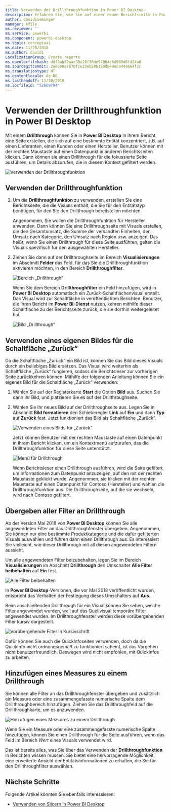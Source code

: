 ```yaml
---
title: Verwenden der Drillthroughfunktion in Power BI Desktop
description: Erfahren Sie, wie Sie auf einer neuen Berichtsseite in Power BI Desktop Drilldowns in Daten ausführen.
author: davidiseminger
manager: kfile
ms.reviewer: ''
ms.service: powerbi
ms.component: powerbi-desktop
ms.topic: conceptual
ms.date: 11/28/2018
ms.author: davidi
LocalizationGroup: Create reports
ms.openlocfilehash: ddf0ab52aae38a28f30de94904c6d966d0fd24a8
ms.sourcegitcommit: 2ae660a7b70fce23eb58b159d049eca44a664f2c
ms.translationtype: HT
ms.contentlocale: de-DE
ms.lasthandoff: 11/30/2018
ms.locfileid: "52669794"
---
```

# <a name="use-drillthrough-in-power-bi-desktop"></a>Verwenden der Drillthroughfunktion in Power BI Desktop
Mit einem **Drillthrough** können Sie in **Power BI Desktop** in Ihrem Bericht eine Seite erstellen, die sich auf eine bestimmte Entität konzentriert, z.B. auf einen Lieferanten, einen Kunden oder einen Hersteller. Benutzer können mit der rechten Maustaste auf einen Datenpunkt in anderen Berichtsseiten klicken. Dann können sie einen Drillthrough für die fokussierte Seite ausführen, um Details abzurufen, die in diesem Kontext gefiltert werden.

![Verwenden der Drillthroughfunktion](media/desktop-drillthrough/drillthrough_01.png)

## <a name="using-drillthrough"></a>Verwenden der Drillthroughfunktion
1. Um die **Drillthroughfunktion** zu verwenden, erstellen Sie eine Berichtsseite, die die Visuals enthält, die Sie für den Entitätstyp benötigen, für den Sie den Drillthrough bereitstellen möchten. 

    Angenommen, Sie wollen die Drillthroughfunktion für Hersteller anwenden. Dann können Sie eine Drillthroughseite mit Visuals erstellen, die den Gesamtumsatz, die Summe der versandten Einheiten, den Umsatz nach Kategorie, den Umsatz nach Region usw. anzeigen. Das heißt, wenn Sie einen Drillthrough für diese Seite ausführen, gelten die Visuals spezifisch für den ausgewählten Hersteller.

2. Ziehen Sie dann auf der Drillthroughseite im Bereich **Visualisierungen** im Abschnitt **Felder** das Feld, für das Sie die Drillthroughfunktion aktivieren möchten, in den Bereich **Drillthroughfilter**.

    ![Bereich „Drillthrough“](media/desktop-drillthrough/drillthrough_02.png)

    Wenn Sie dem Bereich **Drillthroughfilter** ein Feld hinzufügen, wird in **Power BI Desktop** automatisch ein *Zurück*-Schaltflächenvisual erstellt. Das Visual wird zur Schaltfläche in veröffentlichten Berichten. Benutzer, die Ihren Bericht im **Power BI-Dienst** nutzen, kehren mithilfe dieser Schaltfläche zu der Berichtsseite zurück, die sie dorthin weitergeleitet hat.

    ![Bild „Drillthrough“](media/desktop-drillthrough/drillthrough_03.png)

## <a name="use-your-own-image-for-a-back-button"></a>Verwenden eines eigenen Bildes für die Schaltfläche „Zurück“    
 Da die Schaltfläche „Zurück“ ein Bild ist, können Sie das Bild dieses Visuals durch ein beliebiges Bild ersetzen. Das Visual wird weiterhin als Schaltfläche „Zurück“ fungieren, sodass die Berichtsleser zur vorherigen Seite zurückkehren können. Mithilfe der folgenden Anleitung können Sie ein eigenes Bild für die Schaltfläche „Zurück“ verwenden:

1. Wählen Sie auf der Registerkarte **Start** die Option **Bild** aus. Suchen Sie dann Ihr Bild, und platzieren Sie es auf der Drillthroughseite.

2. Wählen Sie Ihr neues Bild auf der Drillthroughseite aus. Legen Sie in Abschnitt **Bild formatieren** den Schieberegler **Link** auf **Ein** und dann **Typ** auf **Zurück** fest. Jetzt funktioniert das Bild als Schaltfläche „Zurück“.

    ![Verwenden eines Bilds für „Zurück“](media/desktop-drillthrough/drillthrough_05.png)

    
     Jetzt können Benutzer mit der rechten Maustaste auf einen Datenpunkt in Ihrem Bericht klicken, um ein Kontextmenü aufzurufen, das die Drillthroughfunktion für diese Seite unterstützt. 

    ![Menü für Drillthrough](media/desktop-drillthrough/drillthrough_04.png)

    Wenn Berichtsleser einen Drillthrough ausführen, wird die Seite gefiltert, um Informationen zum Datenpunkt anzuzeigen, auf den mit der rechten Maustaste geklickt wurde. Angenommen, sie klicken mit der rechten Maustaste auf einen Datenpunkt für Contoso (Hersteller) und wählen die Drillthroughfunktion aus. Die Drillthroughseite, auf die sie wechseln, wird nach Contoso gefiltert.

## <a name="pass-all-filters-in-drillthrough"></a>Übergeben aller Filter an Drillthrough

Ab der Version Mai 2018 von **Power BI Desktop** können Sie alle angewendeten Filter an das Drillthroughfenster übergeben. Angenommen, Sie können nur eine bestimmte Produktkategorie und die dafür gefilterten Visuals auswählen und führen dann einen Drillthrough aus. Es interessiert Sie vielleicht, wie dieser Drillthrough mit all diesen angewendeten Filtern aussieht.

Um alle angewendeten Filter beizubehalten, legen Sie im Bereich **Visualisierungen** im Abschnitt **Drillthrough** den Umschalter **Alle Filter beibehalten** auf **Ein** fest. 

![Alle Filter beibehalten](media/desktop-drillthrough/drillthrough_06.png)

In **Power BI Desktop**-Versionen, die vor Mai 2018 veröffentlicht wurden, entspricht das Verhalten der Festlegung dieses Umschalters auf **Aus**.

Beim anschließenden Drillthrough für ein Visual können Sie sehen, welche Filter angewendet wurden, weil auf das Quellvisual temporäre Filter angewendet wurden. Im Drillthroughfenster werden diese vorübergehenden Filter kursiv dargestellt. 

![Vorübergehende Filter in Kursivschrift](media/desktop-drillthrough/drillthrough_07.png)

Dafür können Sie auch die QuickInfoseiten verwenden, doch da die QuickInfo nicht ordnungsgemäß zu funktioniert scheint, ist das Vorgehen nicht benutzerfreundlich. Deswegen wird nicht empfohlen, mit QuickInfos zu arbeiten.

## <a name="add-a-measure-to-drillthrough"></a>Hinzufügen eines Measures zu einem Drillthrough

Sie können alle Filter an das Drillthroughfenster übergeben und zusätzlich ein Measure oder eine zusammengefasste numerische Spalte dem Drillthroughbereich hinzufügen. Ziehen Sie das Drillthroughfeld auf die Drillthroughkarte, um es anzuwenden. 

![Hinzufügen eines Measures zu einem Drillthrough](media/desktop-drillthrough/drillthrough_08.png)

Wenn Sie ein Measure oder eine zusammengefasste numerische Spalte hinzufügen, können Sie einen Drillthrough für die Seite ausführen, wenn das Feld im Bereich *Wert* eines Visuals verwendet wird.

Das ist bereits alles, was Sie über das Verwenden der **Drillthroughfunktion** in Berichten wissen müssen. Sie bietet eine hervorragende Möglichkeit, eine erweiterte Ansicht der Entitätsinformationen zu erhalten, die Sie für den Drillthroughfilter auswählen.

## <a name="next-steps"></a>Nächste Schritte

Folgende Artikel könnten Sie ebenfalls interessieren:

* [Verwenden von Slicern in Power BI Desktop](visuals/desktop-slicers.md)

